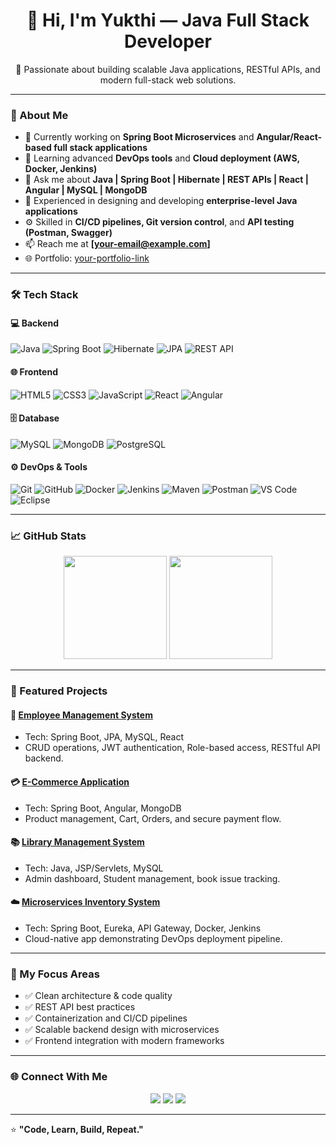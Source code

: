 <h1 align="center">👋 Hi, I'm Yukthi — Java Full Stack Developer</h1>

<p align="center">
  🚀 Passionate about building scalable Java applications, RESTful APIs, and modern full-stack web solutions.  
</p>

---

### 💼 About Me

- 🔭 Currently working on **Spring Boot Microservices** and **Angular/React-based full stack applications**  
- 🌱 Learning advanced **DevOps tools** and **Cloud deployment (AWS, Docker, Jenkins)**  
- 💬 Ask me about **Java | Spring Boot | Hibernate | REST APIs | React | Angular | MySQL | MongoDB**  
- 🧩 Experienced in designing and developing **enterprise-level Java applications**  
- ⚙️ Skilled in **CI/CD pipelines, Git version control**, and **API testing (Postman, Swagger)**  
- 📫 Reach me at **[your-email@example.com]**  
- 🌐 Portfolio: [your-portfolio-link](#)  

---

### 🛠️ Tech Stack

#### 💻 Backend
![Java](https://img.shields.io/badge/Java-F80000?style=for-the-badge&logo=openjdk&logoColor=white)
![Spring Boot](https://img.shields.io/badge/Spring%20Boot-6DB33F?style=for-the-badge&logo=springboot&logoColor=white)
![Hibernate](https://img.shields.io/badge/Hibernate-59666C?style=for-the-badge&logo=hibernate&logoColor=white)
![JPA](https://img.shields.io/badge/JPA-007396?style=for-the-badge)
![REST API](https://img.shields.io/badge/REST-02569B?style=for-the-badge&logo=rest&logoColor=white)

#### 🌐 Frontend
![HTML5](https://img.shields.io/badge/HTML5-E34F26?style=for-the-badge&logo=html5&logoColor=white)
![CSS3](https://img.shields.io/badge/CSS3-1572B6?style=for-the-badge&logo=css3&logoColor=white)
![JavaScript](https://img.shields.io/badge/JavaScript-F7E017?style=for-the-badge&logo=javascript&logoColor=black)
![React](https://img.shields.io/badge/React-61DBFB?style=for-the-badge&logo=react&logoColor=black)
![Angular](https://img.shields.io/badge/Angular-DD0031?style=for-the-badge&logo=angular&logoColor=white)

#### 🗄️ Database
![MySQL](https://img.shields.io/badge/MySQL-005C84?style=for-the-badge&logo=mysql&logoColor=white)
![MongoDB](https://img.shields.io/badge/MongoDB-4EA94B?style=for-the-badge&logo=mongodb&logoColor=white)
![PostgreSQL](https://img.shields.io/badge/PostgreSQL-336791?style=for-the-badge&logo=postgresql&logoColor=white)

#### ⚙️ DevOps & Tools
![Git](https://img.shields.io/badge/Git-F05032?style=for-the-badge&logo=git&logoColor=white)
![GitHub](https://img.shields.io/badge/GitHub-181717?style=for-the-badge&logo=github)
![Docker](https://img.shields.io/badge/Docker-2496ED?style=for-the-badge&logo=docker&logoColor=white)
![Jenkins](https://img.shields.io/badge/Jenkins-D33833?style=for-the-badge&logo=jenkins&logoColor=white)
![Maven](https://img.shields.io/badge/Maven-C71A36?style=for-the-badge&logo=apachemaven&logoColor=white)
![Postman](https://img.shields.io/badge/Postman-FF6C37?style=for-the-badge&logo=postman&logoColor=white)
![VS Code](https://img.shields.io/badge/VS%20Code-007ACC?style=for-the-badge&logo=visualstudiocode&logoColor=white)
![Eclipse](https://img.shields.io/badge/Eclipse-2C2255?style=for-the-badge&logo=eclipseide&logoColor=white)

---

### 📈 GitHub Stats

<p align="center">
  <img src="https://github-readme-stats.vercel.app/api?username=Yukthihk546&show_icons=true&theme=react&hide_border=true" height="165">
  <img src="https://github-readme-streak-stats.herokuapp.com/?user=Yukthihk546&theme=react&hide_border=true" height="165">
</p>

---

### 🚀 Featured Projects

#### 🧩 [Employee Management System](#)
- Tech: Spring Boot, JPA, MySQL, React
- CRUD operations, JWT authentication, Role-based access, RESTful API backend.

#### 💳 [E-Commerce Application](#)
- Tech: Spring Boot, Angular, MongoDB
- Product management, Cart, Orders, and secure payment flow.

#### 📚 [Library Management System](#)
- Tech: Java, JSP/Servlets, MySQL
- Admin dashboard, Student management, book issue tracking.

#### ☁️ [Microservices Inventory System](#)
- Tech: Spring Boot, Eureka, API Gateway, Docker, Jenkins
- Cloud-native app demonstrating DevOps deployment pipeline.

---

### 🧠 My Focus Areas
- ✅ Clean architecture & code quality  
- ✅ REST API best practices  
- ✅ Containerization and CI/CD pipelines  
- ✅ Scalable backend design with microservices  
- ✅ Frontend integration with modern frameworks  

---

### 🌐 Connect With Me

<p align="center">
  <a href="https://linkedin.com/in/YOUR-LINKEDIN"><img src="https://img.shields.io/badge/LinkedIn-blue?style=for-the-badge&logo=linkedin"></a>
  <a href="https://github.com/YOUR_USERNAME"><img src="https://img.shields.io/badge/GitHub-black?style=for-the-badge&logo=github"></a>
  <a href="mailto:your-email@example.com"><img src="https://img.shields.io/badge/Gmail-D14836?style=for-the-badge&logo=gmail&logoColor=white"></a>
</p>

---

⭐ **"Code, Learn, Build, Repeat."**
